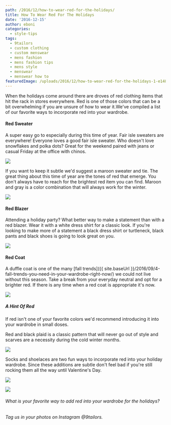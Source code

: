 ```yaml
---
path: /2016/12/how-to-wear-red-for-the-holidays/
title: How To Wear Red For The Holidays
date: '2016-12-15'
author: eboni
categories:
  - style-tips
tags:
  - 9tailors
  - custom clothing
  - custom menswear
  - mens fashion
  - mens fashion tips
  - mens style
  - menswear
  - menswear how to
featuredImage: /uploads/2016/12/how-to-wear-red-for-the-holidays-1-e1481823492819.jpg
---
```

When the holidays come around there are droves of red clothing items that hit the rack in stores everywhere. Red is one of those colors that can be a bit overwhelming if you are unsure of how to wear it.We've compiled a list of our favorite ways to incorporate red into your wardrobe.

#### **Red Sweater**

A super easy go to especially during this time of year. Fair isle sweaters are everywhere! Everyone loves a good fair isle sweater. Who doesn't love snowflakes and polka dots? Great for the weekend paired with jeans or casual Friday at the office with chinos.

![](https://s-media-cache-ak0.pinimg.com/564x/5d/03/1b/5d031bb31f197a7f24dba075474e9c8c.jpg)

If you want to keep it subtle we'd suggest a maroon sweater and tie. The great thing about this time of year are the tones of red that emerge. You don't always have to reach for the brightest red item you can find. Maroon and gray is a color combination that will always work for the winter.

![](https://s-media-cache-ak0.pinimg.com/564x/dd/c9/d5/ddc9d58d685f31e5e24ccf1778b5e488.jpg)

#### **Red Blazer**

Attending a holiday party? What better way to make a statement than with a red blazer. Wear it with a white dress shirt for a classic look. If you're looking to make more of a statement a black dress shirt or turtleneck, black pants and black shoes is going to look great on you.

![](https://s-media-cache-ak0.pinimg.com/564x/b3/4d/04/b34d0432a138bdd14eb301a04e6da490.jpg)

#### **Red Coat**

A duffle coat is one of the many [fall trends]({{ site.baseUrl }}/2016/09/4-fall-trends-you-need-in-your-wardrobe-right-now/) we could not live without this season. Take a break from your everyday neutral and opt for a brighter red. If there is any time when a red coat is appropriate it's now.

![](https://s-media-cache-ak0.pinimg.com/564x/06/7a/04/067a04f7cc2d95d0245e26fe6a8fd867.jpg)

##### **A Hint Of Red**

If red isn't one of your favorite colors we'd recommend introducing it into your wardrobe in small doses.

Red and black plaid is a classic pattern that will never go out of style and scarves are a necessity during the cold winter months.

![](https://s-media-cache-ak0.pinimg.com/564x/0b/aa/c6/0baac60640b70ba0af7b827d32ae3716.jpg)

Socks and shoelaces are two fun ways to incorporate red into your holiday wardrobe. Since these additions are subtle don't feel bad if you're still rocking them all the way until Valentine's Day.

![](https://s-media-cache-ak0.pinimg.com/564x/27/48/e0/2748e0f83879d8e1692df3d8ea91c6d3.jpg)

![](https://s-media-cache-ak0.pinimg.com/originals/cf/0c/19/cf0c19f41ef83961a3f0e0e62b86011c.jpg)

###### What is your favorite way to add red into your wardrobe for the holidays?

_Tag us in your photos on Instagram @9tailors._